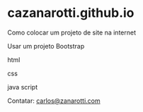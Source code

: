 # cazanarotti.github.io
Como colocar um projeto de site na internet </p>
Usar um projeto Bootstrap </p>
html </p>
css </p>
java script </p>
Contatar: carlos@zanarotti.com </p>
